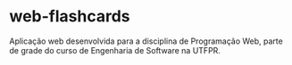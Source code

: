 # web-flashcards
 Aplicação web desenvolvida para a disciplina de Programação Web, parte de grade do curso de Engenharia de Software na UTFPR.
